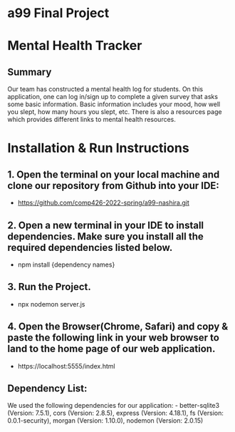 # a99 Final Project

# Mental Health Tracker

## Summary 
Our team has constructed a mental health log for students. On this application, one can log in/sign up to complete a given survey that asks some basic information. Basic information includes your mood, how well you slept, how many hours you slept, etc. There is also a resources page which provides different links to mental health resources.

# Installation & Run Instructions

## 1. Open the terminal on your local machine and clone our repository from Github into your IDE: 
 - https://github.com/comp426-2022-spring/a99-nashira.git 
## 2. Open a new terminal in your IDE to install dependencies. Make sure you install all the required dependencies listed below.
 - npm install {dependency names}
## 3. Run the Project.
- npx nodemon server.js
## 4. Open the Browser(Chrome, Safari) and copy & paste the following link in your web browser to land to the home page of our web application.
- https://localhost:5555/index.html

## Dependency List: 
We used the following dependencies for our application:
    - better-sqlite3 (Version: 7.5.1),
    cors (Version: 2.8.5),
    express (Version: 4.18.1),
    fs (Version: 0.0.1-security),
    morgan (Version: 1.10.0),
    nodemon (Version: 2.0.15)


